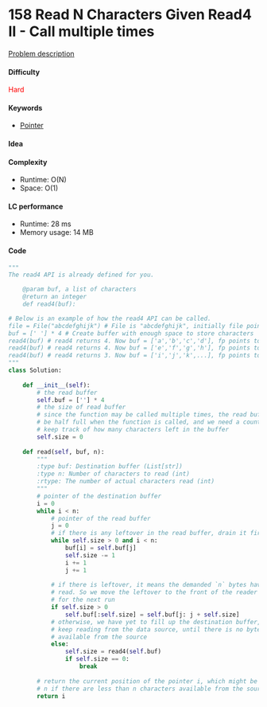 158 Read N Characters Given Read4 II - Call multiple times
=======================
[Problem description](https://leetcode.com/problems/read-n-characters-given-read4-ii-call-multiple-times/)

#### Difficulty
<span style="color:red">Hard</span>

#### Keywords
- [Pointer](../categories/pointer.md)
  
#### Idea

#### Complexity
- Runtime: O(N)
- Space: O(1)
  
#### LC performance
- Runtime: 28 ms
- Memory usage: 14 MB

#### Code
```python
"""
The read4 API is already defined for you.

    @param buf, a list of characters
    @return an integer
    def read4(buf):

# Below is an example of how the read4 API can be called.
file = File("abcdefghijk") # File is "abcdefghijk", initially file pointer (fp) points to 'a'
buf = [' '] * 4 # Create buffer with enough space to store characters
read4(buf) # read4 returns 4. Now buf = ['a','b','c','d'], fp points to 'e'
read4(buf) # read4 returns 4. Now buf = ['e','f','g','h'], fp points to 'i'
read4(buf) # read4 returns 3. Now buf = ['i','j','k',...], fp points to end of file
"""
class Solution:
    
    def __init__(self):
        # the read buffer
        self.buf = [''] * 4
        # the size of read buffer
        # since the function may be called multiple times, the read buffer can 
        # be half full when the function is called, and we need a counter to 
        # keep track of how many characters left in the buffer
        self.size = 0
    
    def read(self, buf, n):
        """
        :type buf: Destination buffer (List[str])
        :type n: Number of characters to read (int)
        :rtype: The number of actual characters read (int)
        """
        # pointer of the destination buffer
        i = 0
        while i < n:
            # pointer of the read buffer
            j = 0
            # if there is any leftover in the read buffer, drain it first
            while self.size > 0 and i < n:
                buf[i] = self.buf[j]
                self.size -= 1
                i += 1
                j += 1
            
            # if there is leftover, it means the demanded `n` bytes have been 
            # read. So we move the leftover to the front of the reader's buffer 
            # for the next run
            if self.size > 0
                self.buf[:self.size] = self.buf[j: j + self.size]
            # otherwise, we have yet to fill up the destination buffer, so we 
            # keep reading from the data source, until there is no byte 
            # available from the source
            else:
                self.size = read4(self.buf)
                if self.size == 0:
                    break
        
        # return the current position of the pointer i, which might be less than
        # n if there are less than n characters available from the source
        return i
```